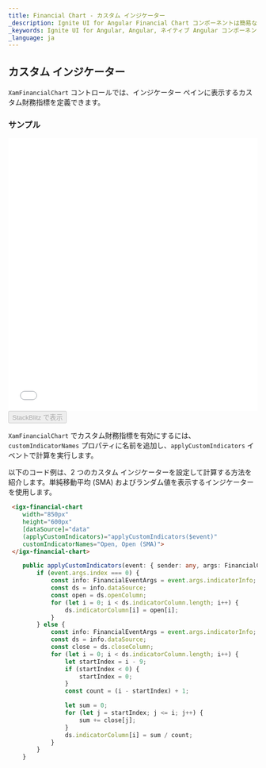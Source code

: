 ```yaml
---
title: Financial Chart - カスタム インジケーター
_description: Ignite UI for Angular Financial Chart コンポーネントは簡易な API を使用してファイナンシャル データを表示できます。ユーザーがデータにバインド後にチャートがデータの可視化オプションを複数提供します。
_keywords: Ignite UI for Angular, Angular, ネイティブ Angular コンポーネント スィート, ネイティブ Angular コントロール, ネイティブ Angular コンポーネント, ネイティブ Angular コンポーネント ライブラリ, Angular チャート, Angular チャート コントロール, Angular チャート例, Angular チャート コンポーネント, Angular Financial Chart
_language: ja
---
```


## カスタム インジケーター

`XamFinancialChart` コントロールでは、インジケーター ペインに表示するカスタム財務指標を定義できます。

### サンプル

<div class="sample-container loading" style="height: 550px">
    <iframe id="financial-chart-custom-indicators-iframe" src='{environment:dvDemosBaseUrl}/charts/financial-chart-custom-indicators' width="100%" height="100%" seamless frameBorder="0" onload="onXPlatSampleIframeContentLoaded(this);"></iframe>
</div>
<div>
    <button data-localize="stackblitz" disabled class="stackblitz-btn"   data-iframe-id="financial-chart-custom-indicators-iframe" data-demos-base-url="{environment:dvDemosBaseUrl}">StackBlitz で表示
    </button>
</div>

<div class="divider--half"></div>

`XamFinancialChart` でカスタム財務指標を有効にするには、`customIndicatorNames` プロパティに名前を追加し、`applyCustomIndicators` イベントで計算を実行します。

以下のコード例は、2 つのカスタム インジケーターを設定して計算する方法を紹介します。単純移動平均 (SMA) およびランダム値を表示するインジケーターを使用します。

```html
 <igx-financial-chart
    width="850px"
    height="600px"
    [dataSource]="data"
    (applyCustomIndicators)="applyCustomIndicators($event)"
    customIndicatorNames="Open, Open (SMA)">
 </igx-financial-chart>
```

```ts
    public applyCustomIndicators(event: { sender: any, args: FinancialChartCustomIndicatorArgs }) {
        if (event.args.index === 0) {
            const info: FinancialEventArgs = event.args.indicatorInfo;
            const ds = info.dataSource;
            const open = ds.openColumn;
            for (let i = 0; i < ds.indicatorColumn.length; i++) {
                ds.indicatorColumn[i] = open[i];
            }
        } else {
            const info: FinancialEventArgs = event.args.indicatorInfo;
            const ds = info.dataSource;
            const close = ds.closeColumn;
            for (let i = 0; i < ds.indicatorColumn.length; i++) {
                let startIndex = i - 9;
                if (startIndex < 0) {
                    startIndex = 0;
                }
                const count = (i - startIndex) + 1;

                let sum = 0;
                for (let j = startIndex; j <= i; j++) {
                    sum += close[j];
                }
                ds.indicatorColumn[i] = sum / count;
            }
        }
    }
```
